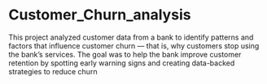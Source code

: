 # Customer_Churn_analysis
This project analyzed customer data from a bank to identify patterns and factors that influence customer churn — that is, why customers stop using the bank’s services. The goal was to help the bank improve customer retention by spotting early warning signs and creating data-backed strategies to reduce churn

